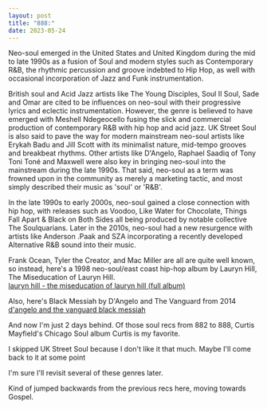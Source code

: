 ```yaml
---
layout: post
title: "888:"
date: 2023-05-24
---
```


Neo-soul emerged in the United States and United Kingdom during the mid to late 1990s as a fusion of Soul and modern styles such as Contemporary R\&B, the rhythmic percussion and groove indebted to Hip Hop, as well with occasional incorporation of Jazz and Funk instrumentation.

British soul and Acid Jazz artists like The Young Disciples, Soul II Soul, Sade and Omar are cited to be influences on neo-soul with their progressive lyrics and eclectic instrumentation. However, the genre is believed to have emerged with Meshell Ndegeocello fusing the slick and commercial production of contemporary R\&B with hip hop and acid jazz. UK Street Soul is also said to pave the way for modern mainstream neo-soul artists like Erykah Badu and Jill Scott with its minimalist nature, mid-tempo grooves and breakbeat rhythms. Other artists like D'Angelo, Raphael Saadiq of Tony Toni Toné and Maxwell were also key in bringing neo-soul into the mainstream during the late 1990s. That said, neo-soul as a term was frowned upon in the community as merely a marketing tactic, and most simply described their music as 'soul' or 'R\&B'.

In the late 1990s to early 2000s, neo-soul gained a close connection with hip hop, with releases such as Voodoo, Like Water for Chocolate, Things Fall Apart & Black on Both Sides all being produced by notable collective The Soulquarians. Later in the 2010s, neo-soul had a new resurgence with artists like Anderson .Paak and SZA incorporating a recently developed Alternative R\&B sound into their music.

Frank Ocean, Tyler the Creator, and Mac Miller are all are quite well known, so instead, here's a 1998 neo-soul/east coast hip-hop album by Lauryn Hill, The Miseducation of Lauryn Hill.  
[lauryn hill \- the miseducation of lauryn hill (full album)](https://youtu.be/qFfgx-CDBjA)

Also, here's Black Messiah by D'Angelo and The Vanguard from 2014  
[d'angelo and the vanguard black messiah](https://youtu.be/pUsgpAWeTew?t=841)

And now I'm just 2 days behind. Of those soul recs from 882 to 888, Curtis Mayfield's Chicago Soul album Curtis is my favorite.

I skipped UK Street Soul because I don't like it that much. Maybe I'll come back to it at some point

I'm sure I'll revisit several of these genres later.

Kind of jumped backwards from the previous recs here, moving towards Gospel.
